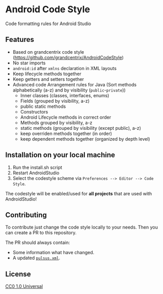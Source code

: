 # Android Code Style

Code formatting rules for Android Studio

## Features
- Based on grandcentrix code style (https://github.com/grandcentrix/AndroidCodeStyle)
- No star imports
- `android:id` after `xmlns` declaration in XML layouts
- Keep lifecycle methods together
- Keep getters and setters together
- Advanced code Arrangement rules for Java (Sort methods alphabetically (a-z) and by visibility (`public`-`private`))
  - Inner classes (classes, interfaces, enums)
  - Fields (grouped by visibility, a-z)
  - public static methods
  - Constructors
  - Android Lifecycle methods in correct order
  - Methods grouped by visibility, a-z
  - static methods (grouped by visibility (except public), a-z)
  - keep overriden methods together (in order)
  - keep dependent methods together (organized by depth level)

## Installation on your local machine
1. Run the install.sh script
2. Restart AndroidStudio
3. Select the codestyle scheme via `Preferences --> Editor --> Code Style`.

The codestyle will be enabled/used for **all projects** that are used with AndroidStudio!

## Contributing
To contribute just change the code style locally to your needs.
Then you can create a PR to this repository.

The PR should always contain:
* Some information what have changed.
* A updated [`pulsus.xml`](styles/pulsus.xml).

## License
[CC0 1.0 Universal](https://creativecommons.org/publicdomain/zero/1.0/legalcode)
